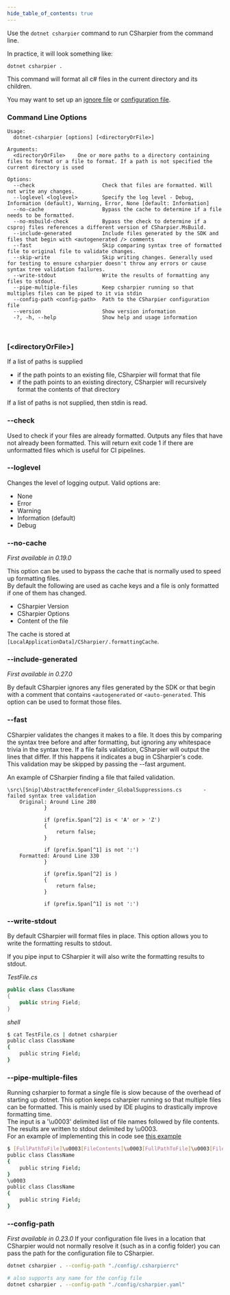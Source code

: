 ```yaml
---
hide_table_of_contents: true
---
```

Use the `dotnet csharpier` command to run CSharpier from the command line.

In practice, it will look something like:
```
dotnet csharpier .
```
This command will format all c# files in the current directory and its children.

You may want to set up an [ignore file](Ignore.md) or [configuration file](Configuration.md).

### Command Line Options
```console
Usage:
  dotnet-csharpier [options] [<directoryOrFile>]

Arguments:
  <directoryOrFile>    One or more paths to a directory containing files to format or a file to format. If a path is not specified the current directory is used

Options:
  --check                      Check that files are formatted. Will not write any changes.
  --loglevel <loglevel>        Specify the log level - Debug, Information (default), Warning, Error, None [default: Information]
  --no-cache                   Bypass the cache to determine if a file needs to be formatted.
  --no-msbuild-check           Bypass the check to determine if a csproj files references a different version of CSharpier.MsBuild.
  --include-generated          Include files generated by the SDK and files that begin with <autogenerated /> comments
  --fast                       Skip comparing syntax tree of formatted file to original file to validate changes.
  --skip-write                 Skip writing changes. Generally used for testing to ensure csharpier doesn't throw any errors or cause syntax tree validation failures.
  --write-stdout               Write the results of formatting any files to stdout.
  --pipe-multiple-files        Keep csharpier running so that multiples files can be piped to it via stdin
  --config-path <config-path>  Path to the CSharpier configuration file
  --version                    Show version information
  -?, -h, --help               Show help and usage information



```

### \[<directoryOrFile\>]
 
If a list of paths is supplied
- if the path points to an existing file, CSharpier will format that file
- if the path points to an existing directory, CSharpier will recursively format the contents of that directory

If a list of paths is not supplied, then stdin is read.

### --check
Used to check if your files are already formatted. Outputs any files that have not already been formatted.
This will return exit code 1 if there are unformatted files which is useful for CI pipelines.

### --loglevel
Changes the level of logging output. Valid options are:
- None
- Error
- Warning
- Information (default)
- Debug


### --no-cache
_First available in 0.19.0_

This option can be used to bypass the cache that is normally used to speed up formatting files.  
By default the following are used as cache keys and a file is only formatted if one of them has changed.
* CSharpier Version
* CSharpier Options
* Content of the file

The cache is stored at `[LocalApplicationData]/CSharpier/.formattingCache`.

### --include-generated
_First available in 0.27.0_

By default CSharpier ignores any files generated by the SDK or that begin with a comment that contains `<autogenerated` or `<auto-generated`. This option can be used to format those files.

### --fast
CSharpier validates the changes it makes to a file.
It does this by comparing the syntax tree before and after formatting, but ignoring any whitespace trivia in the syntax tree.
If a file fails validation, CSharpier will output the lines that differ. If this happens it indicates a bug in CSharpier's code.  
This validation may be skipped by passing the --fast argument.

An example of CSharpier finding a file that failed validation.
```
\src\[Snip]\AbstractReferenceFinder_GlobalSuppressions.cs       - failed syntax tree validation
    Original: Around Line 280
            }

            if (prefix.Span[^2] is < 'A' or > 'Z')
            {
                return false;
            }

            if (prefix.Span[^1] is not ':')
    Formatted: Around Line 330
            }

            if (prefix.Span[^2] is )
            {
                return false;
            }

            if (prefix.Span[^1] is not ':')
```

### --write-stdout
By default CSharpier will format files in place. This option allows you to write the formatting results to stdout.

If you pipe input to CSharpier it will also write the formatting results to stdout.

*TestFile.cs*
```c#
public class ClassName
{
    public string Field;
}
```
*shell*
```bash
$ cat TestFile.cs | dotnet csharpier
public class ClassName
{
    public string Field;
}
```

### --pipe-multiple-files
Running csharpier to format a single file is slow because of the overhead of starting up dotnet. 
This option keeps csharpier running so that multiple files can be formatted. This is mainly used by IDE plugins
to drastically improve formatting time.  
The input is a '\u0003' delimited list of file names followed by file contents.  
The results are written to stdout delimited by \u0003.  
For an example of implementing this in code see [this example](https://github.com/belav/csharpier/blob/main/Src/CSharpier.VSCode/src/CSharpierProcessPipeMultipleFiles.ts)
```bash
$ [FullPathToFile]\u0003[FileContents]\u0003[FullPathToFile]\u0003[FileContents]\u0003 | dotnet csharpier --pipe-multiple-files
public class ClassName
{
    public string Field;
}
\u0003
public class ClassName
{
    public string Field;
}
```

### --config-path
_First available in 0.23.0_
If your configuration file lives in a location that CSharpier would not normally resolve it (such as in a config folder) 
you can pass the path for the configuration file to CSharpier.
```bash
dotnet csharpier . --config-path "./config/.csharpierrc"

# also supports any name for the config file
dotnet csharpier . --config-path "./config/csharpier.yaml"
```
